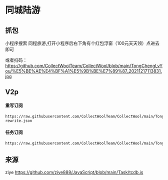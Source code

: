 # 同城陆游

## 抓包
小程序搜索 同程旅游,打开小程序后右下角有个红包浮窗（100元天天领）点进去即可

或者扫码：https://github.com/CollectWoolTeam/CollectWool/blob/main/TongChengLvYou/%E5%BE%AE%E4%BF%A1%E5%9B%BE%E7%89%87_20211217113831.jpg

## V2p
#### 重写订阅
```
https://raw.githubusercontent.com/CollectWoolTeam/CollectWool/main/TongChengLvYou/tc-rewrite.json
```
#### 任务订阅
```
https://raw.githubusercontent.com/CollectWoolTeam/CollectWool/main/TongChengLvYou/tc_cron.json
```
## 来源
ziye
https://github.com/ziye888/JavaScript/blob/main/Task/tcdb.js
